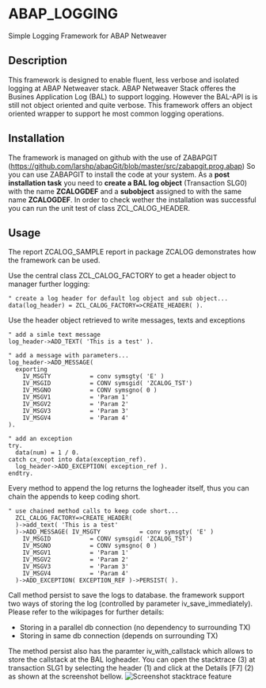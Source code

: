 # ABAP_LOGGING
Simple Logging Framework for ABAP Netweaver

## Description
This framework is designed to enable fluent, less verbose and isolated logging at ABAP Netweaver stack. ABAP Netweaver Stack offeres the Busines Application Log (BAL) to support logging. However the BAL-API is is still not object oriented and quite verbose. This framework offers an object oriented wrapper to support he most common logging operations.

## Installation
The framework is managed on github with the use of ZABAPGIT (https://github.com/larshp/abapGit/blob/master/src/zabapgit.prog.abap) So you can use ZABAPGIT to install the code at your system. As a __post installation task__ you need to __create a BAL log object__ (Transaction SLG0) with the name __ZCALOGDEF__ and a __subobject__ assigned to with the same name __ZCALOGDEF__. In order to check wether the installation was successful you can run the unit test of class ZCL_CALOG_HEADER.

## Usage
The report ZCALOG_SAMPLE report in package ZCALOG demonstrates how the framework can be used.

Use the central class ZCL_CALOG_FACTORY to get a header object to manager further logging:

```abap
" create a log header for default log object and sub object...
data(log_header) = ZCL_CALOG_FACTORY=>CREATE_HEADER( ).
```

Use the header object retrieved to write messages, texts and exceptions

```abap
" add a simle text message
log_header->ADD_TEXT( 'This is a test' ).

" add a message with parameters...
log_header->ADD_MESSAGE(
  exporting
    IV_MSGTY           = conv symsgty( 'E' )
    IV_MSGID           = CONV symsgid( 'ZCALOG_TST')
    IV_MSGNO           = CONV symsgno( 0 )
    IV_MSGV1           = 'Param 1'
    IV_MSGV2           = 'Param 2'
    IV_MSGV3           = 'Param 3'
    IV_MSGV4           = 'Param 4'
).

" add an exception
try.
  data(num) = 1 / 0.
catch cx_root into data(exception_ref).
  log_header->ADD_EXCEPTION( exception_ref ).
endtry.

```

Every method to append the log returns the logheader itself, thus you can chain the appends to keep coding short.

```abap
" use chained method calls to keep code short...
  ZCL_CALOG_FACTORY=>CREATE_HEADER(
  )->add_text( 'This is a test'
  )->ADD_MESSAGE( IV_MSGTY           = conv symsgty( 'E' )
    IV_MSGID           = CONV symsgid( 'ZCALOG_TST')
    IV_MSGNO           = CONV symsgno( 0 )
    IV_MSGV1           = 'Param 1'
    IV_MSGV2           = 'Param 2'
    IV_MSGV3           = 'Param 3'
    IV_MSGV4           = 'Param 4'
  )->ADD_EXCEPTION( EXCEPTION_REF )->PERSIST( ).
```

Call method persist to save the logs to database. the framework support two ways of storing the log (controlled by parameter iv_save_immediately). Please refer to the wikipages for further details:
* Storing in a parallel db connection (no dependency to surrounding TX)
* Storing in same db connection (depends on surrounding TX)

The method persist also has the paramter iv_with_callstack which allows to store the callstack at the BAL logheader. You can open the stacktrace (3) at transaction SLG1 by selecting the header (1) and click at the Details [F7] (2) as shown at the screenshot bellow.
![Screenshot stacktrace feature](https://raw.githubusercontent.com/mcfly77/ABAP_LOGGING/media/media/screenshot-stacktrace.png?token=ACIWF2O6G5ZINRESQIXJWOC6GVJLQ)


